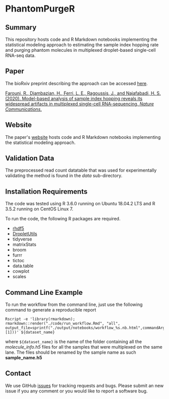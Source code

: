 # PhantomPurgeR

Summary
-------

This repository hosts code and R Markdown notebooks implementing the statistical modeling approach to estimating the sample index hopping rate and purging phantom molecules in multiplexed droplet-based single-cell RNA-seq data. 

Paper
-------

The bioRxiv preprint describing the approach can be accessed [here](https://www.biorxiv.org/content/10.1101/617225v1).


[Farouni, R., Djambazian, H., Ferri, L. E., Ragoussis, J., and Najafabadi, H. S. (2020). Model-based analysis of sample index hopping reveals its widespread artifacts in multiplexed single-cell RNA-sequencing. *Nature Communications*.](https://www.nature.com/articles/s41467-020-16522-z)


Website
---------

The paper's [website](https://csglab.github.io/PhantomPurgeR/) hosts code and R Markdown notebooks implementing the statistical modeling approach.


Validation Data
---------

The preprocessed read count datatable that was used for experimentally validating the method is found in the *data* sub-directory.


Installation Requirements
----------
The code was tested using R 3.6.0 running on Ubuntu 18.04.2 LTS and R 3.5.2 running on CentOS Linux 7.

To run the code, the following R packages are required.

- [rhdf5](https://www.bioconductor.org/packages/release/bioc/html/rhdf5.html)
- [DropletUtils](https://www.bioconductor.org/packages/release/bioc/html/DropletUtils.html)
- tidyverse
- matrixStats
- broom
- furrr
- tictoc
- data.table
- cowplot
- scales


Command Line Example
---------

To run the workflow from the command line, just use the following command to generate a reproducible report

```
Rscript -e 'library(rmarkdown); rmarkdown::render("./code/run_workflow.Rmd", "all", output_file=sprintf("./output/notebooks/workflow_%s.nb.html",commandArgs(trailingOnly=T)[1]))' ${dataset_name}
```
where `${dataset_name}` is the name of the folder containing all the *molecule_info.h5* files for all the samples that were multiplexed on the same lane. The files should be renamed by the sample name as such **sample_name.h5** 

Contact
---------

We use GitHub [issues](https://github.com/csglab/PhantomPurgeR/issues) for tracking requests and bugs. Please submit an new issue if you any comment or you would like to report a software bug.
 

